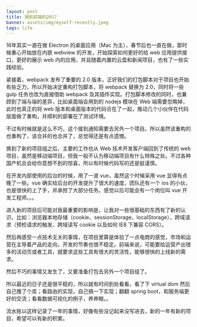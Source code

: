 ```yaml
---
layout: post
title: 我和前端的2017
banner: assets/img/myself-recently.jpeg
tags: life
---
```


16年其实一直在做 Electron 的桌面应用（Mac 为主），春节后也一直在做，那时候重心开始放在内嵌 webview 的开发，开始探索如何更好的给 web 应用提供接口，更好的展示 web 内的应用，并且随着内置的云盘和新闻项目，也有了一些实践经验。

紧接着，webpack 发布了重要的 2.0 版本，正好我们的打包脚本对于项目也开始有些乏力，所以开始决定重构打包脚本，将 webpack 替换为 2.0，同时将一些 gulp 任务也改为直接借助 webpack 及其插件实现。打包脚本修改的同时，也兼顾到了端与端的差异，比如桌面端会用到的 nodejs 模块在 Web 端需要忽略掉，此时也真正的将 web 版本和桌面版本的代码合在了一起，推动几个小伙伴在代码层面做了重构，并顺利的部署在了测试环境。

不过有时候就是这么不巧，这个接到通知需要去另外一个项目。所以虽然该重构的也重构了，该合并的也合并了，总觉得还是有点遗憾。

换到了新的项目组之后，主要的工作也从 Web 技术开发客户端回到了传统的 web 项目，虽然是移动端项目，但我一般不认为移动端项目有什么特殊之处。不过各种国产机总会给你意想不到的惊喜，所以有时候代码写的还是挺谨慎。

在开发内部使用的后台的时候，用了一波 vue，虽然这个时候采用 vue 显得有点晚了一些。vue 确实给后台的开发提升了很大的速度，团队还有一个 ios 的小伙，也是很快的上了手，并承担了大部分任务。感觉以后可能会有一个岗位叫 vue 开发工程师。。。

进入新的项目后可能对我最重要的影响是，让我对一些很基础的东西有了新的认识，比如：浏览器本地存储（cookie、sessionStorage、localStorage），跨域请求（预检请求的触发、跨域读写 cookie 以及如何 IE8 下兼容 CORS）。

然后再感受一点技术无关的事情，在项目里算是体验了一点电商的感觉，市场和运营在主导着产品的走向，开发的节奏也很不稳定。前端来说，可能要给运营产出很多的活动页或者工具，就要求这些工具有很大的灵活性，能够很快的上线新的需求。

然后不巧的事情又发生了，又要准备打包去另外一个项目组了。

所以最近的日子还是很平稳的，所以就有时间到处看看，看了下 virtual dom 然后自己撸了个库；看路由的实现，自己搞一下实现；翻翻 spring boot，和服务端更好的交流；看看数据可视化的例子，养养眼。。

流水账以这样记录了一年的事情，好像有些没记起来没写进去，新的一年有新的项目，希望可以有新的积累。
















